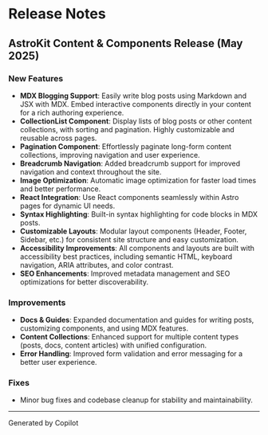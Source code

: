 # Release Notes

## AstroKit Content & Components Release (May 2025)

### New Features

- **MDX Blogging Support**: Easily write blog posts using Markdown and JSX with MDX. Embed interactive components directly in your content for a rich authoring experience.
- **CollectionList Component**: Display lists of blog posts or other content collections, with sorting and pagination. Highly customizable and reusable across pages.
- **Pagination Component**: Effortlessly paginate long-form content collections, improving navigation and user experience.
- **Breadcrumb Navigation**: Added breadcrumb support for improved navigation and context throughout the site.
- **Image Optimization**: Automatic image optimization for faster load times and better performance.
- **React Integration**: Use React components seamlessly within Astro pages for dynamic UI needs.
- **Syntax Highlighting**: Built-in syntax highlighting for code blocks in MDX posts.
- **Customizable Layouts**: Modular layout components (Header, Footer, Sidebar, etc.) for consistent site structure and easy customization.
- **Accessibility Improvements**: All components and layouts are built with accessibility best practices, including semantic HTML, keyboard navigation, ARIA attributes, and color contrast.
- **SEO Enhancements**: Improved metadata management and SEO optimizations for better discoverability.

### Improvements

- **Docs & Guides**: Expanded documentation and guides for writing posts, customizing components, and using MDX features.
- **Content Collections**: Enhanced support for multiple content types (posts, docs, content articles) with unified configuration.
- **Error Handling**: Improved form validation and error messaging for a better user experience.

### Fixes

- Minor bug fixes and codebase cleanup for stability and maintainability.

---

Generated by Copilot
